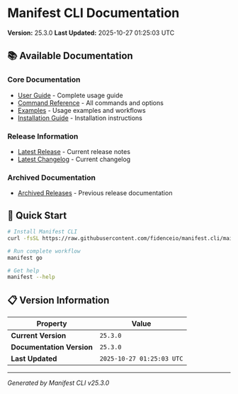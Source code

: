 # Manifest CLI Documentation

**Version:** 25.3.0
**Last Updated:** 2025-10-27 01:25:03 UTC

## 📚 Available Documentation

### Core Documentation
- [User Guide](USER_GUIDE.md) - Complete usage guide
- [Command Reference](COMMAND_REFERENCE.md) - All commands and options
- [Examples](EXAMPLES.md) - Usage examples and workflows
- [Installation Guide](INSTALLATION.md) - Installation instructions

### Release Information
- [Latest Release](RELEASE_v25.3.0.md) - Current release notes
- [Latest Changelog](CHANGELOG_v25.3.0.md) - Current changelog

### Archived Documentation
- [Archived Releases](zArchive/) - Previous release documentation

## 🚀 Quick Start

```bash
# Install Manifest CLI
curl -fsSL https://raw.githubusercontent.com/fidenceio/manifest.cli/main/install-cli.sh | bash

# Run complete workflow
manifest go

# Get help
manifest --help
```

## 📋 Version Information

| Property | Value |
|----------|-------|
| **Current Version** | `25.3.0` |
| **Documentation Version** | `25.3.0` |
| **Last Updated** | `2025-10-27 01:25:03 UTC` |

---
*Generated by Manifest CLI v25.3.0*
